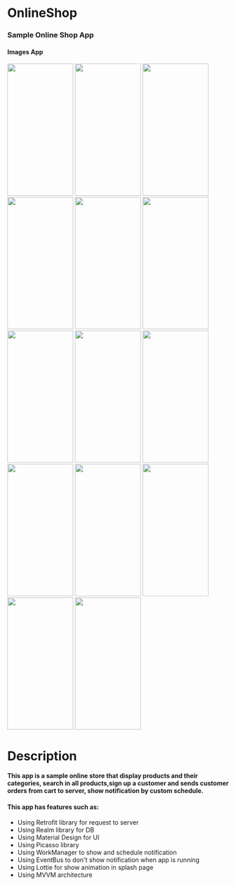 # OnlineShop
### Sample Online Shop App
#### Images App
<p float="left">
<img src="https://user-images.githubusercontent.com/53792416/74771764-fd3cf980-52a3-11ea-9ac5-30ce09873222.jpg" width="150" height="300">
<img src="https://user-images.githubusercontent.com/53792416/74774468-0c727600-52a9-11ea-833d-daabe422ff16.jpg" width="150" height="300">
<img src="https://user-images.githubusercontent.com/53792416/74774537-3a57ba80-52a9-11ea-841b-d7171df6f172.jpg" width="150" height="300">
<img src="https://user-images.githubusercontent.com/53792416/74774542-3b88e780-52a9-11ea-815e-395e5398c35d.jpg" width="150" height="300">
<img src="https://user-images.githubusercontent.com/53792416/74774546-3cba1480-52a9-11ea-988c-82f0d7db7fd2.jpg" width="150" height="300">
<img src="https://user-images.githubusercontent.com/53792416/74777609-15664600-52af-11ea-972a-0f1a60feea09.jpg" width="150" height="300">
<img src="https://user-images.githubusercontent.com/53792416/74774551-3f1c6e80-52a9-11ea-9b8a-3e7f1fa9d119.jpg" width="150" height="300">
<img src="https://user-images.githubusercontent.com/53792416/74774554-404d9b80-52a9-11ea-9836-a12b5f2068a9.jpg" width="150" height="300">
<img src="https://user-images.githubusercontent.com/53792416/74776624-29a94380-52ad-11ea-94b0-12574a82e91a.jpg" width="150" height="300">
<img src="https://user-images.githubusercontent.com/53792416/74774562-42175f00-52a9-11ea-8d1c-8995914059d6.jpg" width="150" height="300">
<img src="https://user-images.githubusercontent.com/53792416/74774567-42aff580-52a9-11ea-91ca-dba9aef1a99b.jpg" width="150" height="300">
<img src="https://user-images.githubusercontent.com/53792416/74774556-40e63200-52a9-11ea-9b69-69ed748f2c9d.jpg" width="150" height="300">
<img src="https://user-images.githubusercontent.com/53792416/74774539-3af05100-52a9-11ea-8919-5f471f466f5c.jpg" width="150" height="300">
<img src="https://user-images.githubusercontent.com/53792416/74774535-39268d80-52a9-11ea-9dc1-464425cc4611.jpg" width="150" height="300">
</p>

# Description
#### This app is a sample online store that display products and their categories, search in all products,sign up a customer and sends customer orders from cart to server, show notification by custom schedule.
#### This app has features such as:
- Using Retrofit library for request to server
- Using Realm library for DB
- Using Material Design for UI
- Using Picasso library
- Using WorkManager to show and schedule notification
- Using EventBus to don't show notification when app is running
- Using Lottie for show animation in splash page
- Using MVVM architecture
